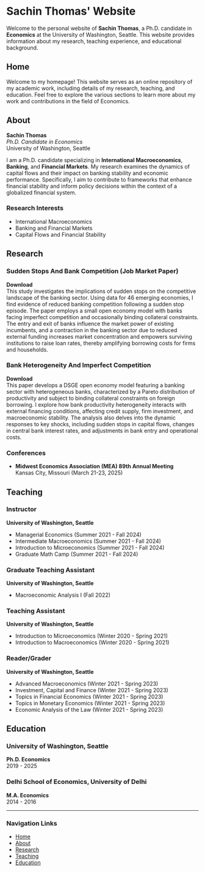 # Sachin Thomas' Website

Welcome to the personal website of **Sachin Thomas**, a Ph.D. candidate in **Economics** at the University of Washington, Seattle. This website provides information about my research, teaching experience, and educational background.

## Home
Welcome to my homepage! This website serves as an online repository of my academic work, including details of my research, teaching, and education. Feel free to explore the various sections to learn more about my work and contributions in the field of Economics.

## About

**Sachin Thomas**  
*Ph.D. Candidate in Economics*  
University of Washington, Seattle

I am a Ph.D. candidate specializing in **International Macroeconomics**, **Banking**, and **Financial Markets**. My research examines the dynamics of capital flows and their impact on banking stability and economic performance. Specifically, I aim to contribute to frameworks that enhance financial stability and inform policy decisions within the context of a globalized financial system.

### Research Interests
- International Macroeconomics
- Banking and Financial Markets
- Capital Flows and Financial Stability

## Research

### Sudden Stops And Bank Competition (Job Market Paper)
**Download**  
This study investigates the implications of sudden stops on the competitive landscape of the banking sector. Using data for 46 emerging economies, I find evidence of reduced banking competition following a sudden stop episode. The paper employs a small open economy model with banks facing imperfect competition and occasionally binding collateral constraints. The entry and exit of banks influence the market power of existing incumbents, and a contraction in the banking sector due to reduced external funding increases market concentration and empowers surviving institutions to raise loan rates, thereby amplifying borrowing costs for firms and households.

### Bank Heterogeneity And Imperfect Competition
**Download**  
This paper develops a DSGE open economy model featuring a banking sector with heterogeneous banks, characterized by a Pareto distribution of productivity and subject to binding collateral constraints on foreign borrowing. I explore how bank productivity heterogeneity interacts with external financing conditions, affecting credit supply, firm investment, and macroeconomic stability. The analysis also delves into the dynamic responses to key shocks, including sudden stops in capital flows, changes in central bank interest rates, and adjustments in bank entry and operational costs.

### Conferences
- **Midwest Economics Association (MEA) 89th Annual Meeting**  
  Kansas City, Missouri (March 21-23, 2025)

## Teaching

### Instructor
**University of Washington, Seattle**  
- Managerial Economics (Summer 2021 - Fall 2024)  
- Intermediate Macroeconomics (Summer 2021 - Fall 2024)  
- Introduction to Microeconomics (Summer 2021 - Fall 2024)  
- Graduate Math Camp (Summer 2021 - Fall 2024)

### Graduate Teaching Assistant
**University of Washington, Seattle**  
- Macroeconomic Analysis I (Fall 2022)

### Teaching Assistant
**University of Washington, Seattle**  
- Introduction to Microeconomics (Winter 2020 - Spring 2021)  
- Introduction to Macroeconomics (Winter 2020 - Spring 2021)

### Reader/Grader
**University of Washington, Seattle**  
- Advanced Macroeconomics (Winter 2021 - Spring 2023)  
- Investment, Capital and Finance (Winter 2021 - Spring 2023)  
- Topics in Financial Economics (Winter 2021 - Spring 2023)  
- Topics in Monetary Economics (Winter 2021 - Spring 2023)  
- Economic Analysis of the Law (Winter 2021 - Spring 2023)

## Education

### University of Washington, Seattle  
**Ph.D. Economics**  
2019 - 2025

### Delhi School of Economics, University of Delhi  
**M.A. Economics**  
2014 - 2016

---

### Navigation Links

- [Home](#home)
- [About](#about)
- [Research](#research)
- [Teaching](#teaching)
- [Education](#education)
